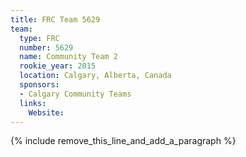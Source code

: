 ```yaml
---
title: FRC Team 5629
team:
  type: FRC
  number: 5629
  name: Community Team 2
  rookie_year: 2015
  location: Calgary, Alberta, Canada
  sponsors:
  - Calgary Community Teams
  links:
    Website:
---
```


{% include remove_this_line_and_add_a_paragraph %}